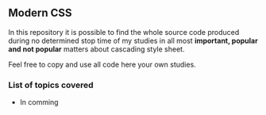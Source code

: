 ## Modern CSS


In this repository it is possible to find the whole source code produced during no determined stop time of my studies in all most **important, popular and not popular** matters about cascading style sheet.

Feel free to copy and use all code here your own studies.


### List of topics covered

- In comming
